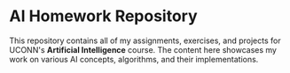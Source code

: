 # AI Homework Repository

This repository contains all of my assignments, exercises, and projects for UCONN's  **Artificial Intelligence** course. The content here showcases my work on various AI concepts, algorithms, and their implementations.
